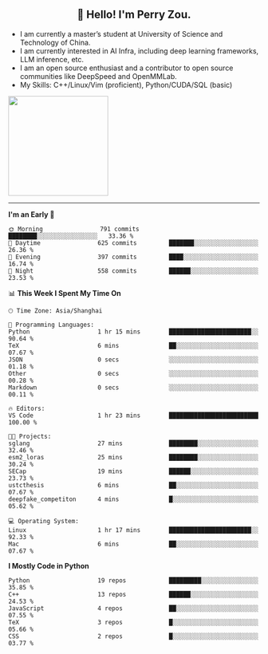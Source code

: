 <h2 align="center">👋 Hello! I'm Perry Zou.</h2>

- I am currently a master’s student at University of Science and Technology of China.
- I am currently interested in AI Infra, including deep learning frameworks, LLM inference, etc.
- I am an open source enthusiast and a contributor to open source communities like DeepSpeed and OpenMMLab.
- My Skills: C++/Linux/Vim (proficient), Python/CUDA/SQL (basic)

<img height=200 align="center" src="https://github-readme-stats.vercel.app/api?username=zonepg" />

-------

<!--START_SECTION:waka-->
**I'm an Early 🐤** 

```text
🌞 Morning                791 commits         ████████░░░░░░░░░░░░░░░░░   33.36 % 
🌆 Daytime                625 commits         ███████░░░░░░░░░░░░░░░░░░   26.36 % 
🌃 Evening                397 commits         ████░░░░░░░░░░░░░░░░░░░░░   16.74 % 
🌙 Night                  558 commits         ██████░░░░░░░░░░░░░░░░░░░   23.53 % 
```


📊 **This Week I Spent My Time On** 

```text
🕑︎ Time Zone: Asia/Shanghai

💬 Programming Languages: 
Python                   1 hr 15 mins        ███████████████████████░░   90.64 % 
TeX                      6 mins              ██░░░░░░░░░░░░░░░░░░░░░░░   07.67 % 
JSON                     0 secs              ░░░░░░░░░░░░░░░░░░░░░░░░░   01.18 % 
Other                    0 secs              ░░░░░░░░░░░░░░░░░░░░░░░░░   00.28 % 
Markdown                 0 secs              ░░░░░░░░░░░░░░░░░░░░░░░░░   00.11 % 

🔥 Editors: 
VS Code                  1 hr 23 mins        █████████████████████████   100.00 % 

🐱‍💻 Projects: 
sglang                   27 mins             ████████░░░░░░░░░░░░░░░░░   32.46 % 
esm2_loras               25 mins             ████████░░░░░░░░░░░░░░░░░   30.24 % 
SECap                    19 mins             ██████░░░░░░░░░░░░░░░░░░░   23.73 % 
ustcthesis               6 mins              ██░░░░░░░░░░░░░░░░░░░░░░░   07.67 % 
deepfake_competiton      4 mins              █░░░░░░░░░░░░░░░░░░░░░░░░   05.62 % 

💻 Operating System: 
Linux                    1 hr 17 mins        ███████████████████████░░   92.33 % 
Mac                      6 mins              ██░░░░░░░░░░░░░░░░░░░░░░░   07.67 % 
```

**I Mostly Code in Python** 

```text
Python                   19 repos            █████████░░░░░░░░░░░░░░░░   35.85 % 
C++                      13 repos            ██████░░░░░░░░░░░░░░░░░░░   24.53 % 
JavaScript               4 repos             ██░░░░░░░░░░░░░░░░░░░░░░░   07.55 % 
TeX                      3 repos             █░░░░░░░░░░░░░░░░░░░░░░░░   05.66 % 
CSS                      2 repos             █░░░░░░░░░░░░░░░░░░░░░░░░   03.77 % 
```




<!--END_SECTION:waka-->
